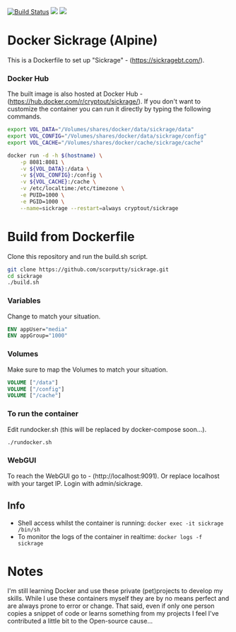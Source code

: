 [![Build Status](https://travis-ci.org/scorputty/sickrage.svg?branch=master)](https://travis-ci.org/scorputty/sickrage) [![](https://images.microbadger.com/badges/image/cryptout/sickrage.svg)](https://microbadger.com/images/cryptout/sickrage "Get your own image badge on microbadger.com") [![](https://images.microbadger.com/badges/version/cryptout/sickrage.svg)](https://microbadger.com/images/cryptout/sickrage "Get your own version badge on microbadger.com")

# Docker Sickrage (Alpine)

This is a Dockerfile to set up "Sickrage" - (https://sickragebt.com/).

### Docker Hub
The built image is also hosted at Docker Hub - (https://hub.docker.com/r/cryptout/sickrage/).
If you don't want to customize the container you can run it directly by typing the following commands.
```sh
export VOL_DATA="/Volumes/shares/docker/data/sickrage/data"
export VOL_CONFIG="/Volumes/shares/docker/data/sickrage/config"
export VOL_CACHE="/Volumes/shares/docker/cache/sickrage/cache"

docker run -d -h $(hostname) \
    -p 8081:8081 \
    -v ${VOL_DATA}:/data \
    -v ${VOL_CONFIG}:/config \
    -v ${VOL_CACHE}:/cache \
    -v /etc/localtime:/etc/timezone \
    -e PUID=1000 \
    -e PGID=1000 \
    --name=sickrage --restart=always cryptout/sickrage
```

# Build from Dockerfile
Clone this repository and run the build.sh script.
```sh
git clone https://github.com/scorputty/sickrage.git
cd sickrage
./build.sh
```

### Variables
Change to match your situation.
```Dockerfile
ENV appUser="media"
ENV appGroup="1000"
```

### Volumes
Make sure to map the Volumes to match your situation.
```Dockerfile
VOLUME ["/data"]
VOLUME ["/config"]
VOLUME ["/cache"]
```

### To run the container
Edit rundocker.sh (this will be replaced by docker-compose soon...).
```sh
./rundocker.sh
```

### WebGUI
To reach the WebGUI go to - (http://localhost:9091).
Or replace localhost with your target IP. Login with admin/sickrage.

## Info
* Shell access whilst the container is running: `docker exec -it sickrage /bin/sh`
* To monitor the logs of the container in realtime: `docker logs -f sickrage`


# Notes
I'm still learning Docker and use these private (pet)projects to develop my skills.
While I use these containers myself they are by no means perfect and are always prone to error or change.
That said, even if only one person copies a snippet of code or learns something from my projects I feel I've contributed a little bit to the Open-source cause...
